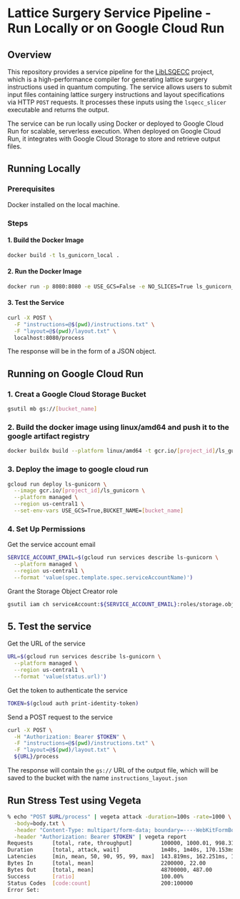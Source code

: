 # Lattice Surgery Service Pipeline - Run Locally or on Google Cloud Run

## Overview

This repository provides a service pipeline for the [LibLSQECC](https://github.com/latticesurgery-com/liblsqecc) project, which is a high-performance compiler for generating lattice surgery instructions used in quantum computing. The service allows users to submit input files containing lattice surgery instructions and layout specifications via HTTP `POST` requests. It processes these inputs using the `lsqecc_slicer` executable and returns the output.

The service can be run locally using Docker or deployed to Google Cloud Run for scalable, serverless execution. When deployed on Google Cloud Run, it integrates with Google Cloud Storage to store and retrieve output files.

## Running Locally

### Prerequisites

Docker installed on the local machine.

### Steps

#### 1. Build the Docker Image

```bash
docker build -t ls_gunicorn_local .
```

#### 2. Run the Docker Image

```bash
docker run -p 8080:8080 -e USE_GCS=False -e NO_SLICES=True ls_gunicorn_local
```

#### 3. Test the Service

```bash
curl -X POST \
  -F "instructions=@$(pwd)/instructions.txt" \
  -F "layout=@$(pwd)/layout.txt" \
  localhost:8080/process
```

The response will be in the form of a JSON object.

## Running on Google Cloud Run

### 1. Creat a Google Cloud Storage Bucket

```bash
gsutil mb gs://[bucket_name]
```

### 2. Build the docker image using linux/amd64 and push it to the google artifact registry

```bash
docker buildx build --platform linux/amd64 -t gcr.io/[project_id]/ls_gunicorn --push .
```

### 3. Deploy the image to google cloud run

```bash
gcloud run deploy ls-gunicorn \
  --image gcr.io/[project_id]/ls_gunicorn \
  --platform managed \
  --region us-central1 \
  --set-env-vars USE_GCS=True,BUCKET_NAME=[bucket_name]
```

### 4. Set Up Permissions

Get the service account email

```bash
SERVICE_ACCOUNT_EMAIL=$(gcloud run services describe ls-gunicorn \
  --platform managed \
  --region us-central1 \
  --format 'value(spec.template.spec.serviceAccountName)')
```

Grant the Storage Object Creator role

```bash
gsutil iam ch serviceAccount:${SERVICE_ACCOUNT_EMAIL}:roles/storage.objectCreator gs://[bucket_name]
```

## 5. Test the service

Get the URL of the service

```bash
URL=$(gcloud run services describe ls-gunicorn \
  --platform managed \
  --region us-central1 \
  --format 'value(status.url)')
```

Get the token to authenticate the service

```bash
TOKEN=$(gcloud auth print-identity-token)
```

Send a POST request to the service

```bash
curl -X POST \
  -H "Authorization: Bearer $TOKEN" \
  -F "instructions=@$(pwd)/instructions.txt" \
  -F "layout=@$(pwd)/layout.txt" \
  ${URL}/process
```

The response will contain the `gs://` URL of the output file, which will be saved to the bucket with the name `instructions_layout.json`

## Run Stress Test using Vegeta

```bash
% echo "POST $URL/process" | vegeta attack -duration=100s -rate=1000 \
  -body=body.txt \
  -header "Content-Type: multipart/form-data; boundary=----WebKitFormBoundary7MA4YWxkTrZu0gW" \
  -header "Authorization: Bearer $TOKEN" | vegeta report
Requests      [total, rate, throughput]         100000, 1000.01, 998.31
Duration      [total, attack, wait]             1m40s, 1m40s, 170.153ms
Latencies     [min, mean, 50, 90, 95, 99, max]  143.819ms, 162.251ms, 159.191ms, 170.287ms, 177.3ms, 211.162ms, 1.647s
Bytes In      [total, mean]                     2200000, 22.00
Bytes Out     [total, mean]                     48700000, 487.00
Success       [ratio]                           100.00%
Status Codes  [code:count]                      200:100000
Error Set:
```
